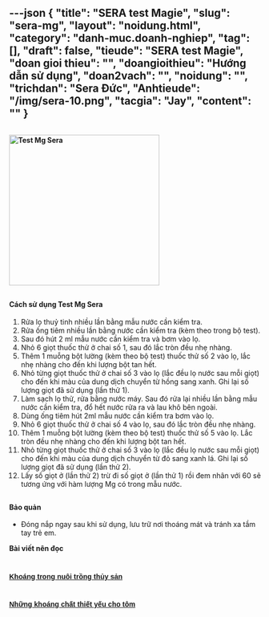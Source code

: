 ---json
{
    "title": "SERA test Magie",
    "slug": "sera-mg",
    "layout": "noidung.html",
    "category": "danh-muc.doanh-nghiep",
    "tag": [],
    "draft": false,
    "tieude": "SERA test Magie",
    "doan gioi thieu": "",
    "doangioithieu": "Hướng dẫn sử dụng",
    "doan2vach": "",
    "noidung": "",
    "trichdan": "Sera Đức",
    "Anhtieude": "/img/sera-10.png",
    "tacgia": "Jay",
    "__content__": ""
}
---
<h2><span style="font-size:14px"><img alt="Test Mg Sera" src="http://testsera.vn/wp-content/uploads/2017/03/Test-Mg-Sera-1-300x300.jpg" style="height:300px; width:300px" /></span></h2>

<h2><span style="font-size:14px">C&aacute;ch sử dụng Test Mg Sera</span></h2>

<ol>
	<li><span style="font-size:14px">Rửa lọ thuỷ tinh nhiều lần bằng mẫu nước cần kiểm tra.</span></li>
	<li><span style="font-size:14px">Rửa ống ti&ecirc;m nhiều lần bằng nước cần kiểm tra (k&egrave;m theo trong bộ test).</span></li>
	<li><span style="font-size:14px">Sau đ&oacute; h&uacute;t 2 ml mẫu nước cần kiểm tra v&agrave; bơm v&agrave;o lọ.</span></li>
	<li><span style="font-size:14px">Nhỏ 6 giọt thuốc thử ở chai số 1, sau đ&oacute; lắc tr&ograve;n đều nhẹ nh&agrave;ng.</span></li>
	<li><span style="font-size:14px">Th&ecirc;m 1 muỗng bột lường (k&egrave;m theo bộ test) thuốc thử số 2 v&agrave;o lọ, lắc nhẹ nh&agrave;ng cho đến khi lượng bột tan hết.</span></li>
	<li><span style="font-size:14px">Nhỏ từng giọt thuốc thử ở chai số 3 v&agrave;o lọ (lắc đều lọ nước sau mỗi giọt) cho đến khi m&agrave;u của dung dịch chuyển từ hồng sang xanh. Ghi lại số lượng giọt đ&atilde; sử dụng (lần thử 1).</span></li>
	<li><span style="font-size:14px">L&agrave;m sạch lọ thử, rửa bằng nước m&aacute;y. Sau đ&oacute; rửa lại nhiều lần bằng mẫu nước cần kiểm tra, đổ hết nước rửa ra v&agrave; lau kh&ocirc; b&ecirc;n ngo&agrave;i.</span></li>
	<li><span style="font-size:14px">D&ugrave;ng ống ti&ecirc;m h&uacute;t 2ml mẫu nước cần kiểm tra bơm v&agrave;o lọ.</span></li>
	<li><span style="font-size:14px">Nhỏ 6 giọt thuốc thử ở chai số 4 v&agrave;o lọ, sau đ&oacute; lắc tr&ograve;n đều nhẹ nh&agrave;ng.</span></li>
	<li><span style="font-size:14px">Th&ecirc;m 1 muỗng bột lường (k&egrave;m theo bộ test) thuốc thử số 5 v&agrave;o lọ. Lắc tr&ograve;n đều nhẹ nh&agrave;ng cho đến khi lượng bột tan hết.</span></li>
	<li><span style="font-size:14px">Nhỏ từng giọt thuốc thử ở chai số 3 v&agrave;o lọ (lắc đều lọ nước sau mỗi giọt) cho đến khi m&agrave;u của dung dịch chuyển từ đỏ sang xanh l&aacute;. Ghi lại số lượng giọt đ&atilde; sử dụng (lần thử 2).</span></li>
	<li><span style="font-size:14px">Lấy số giọt ở (lần thử 2) trừ đi số giọt ở (lần thử 1) rồi đem nh&acirc;n với 60 sẽ tương ứng với h&agrave;m lượng Mg c&oacute; trong mẫu nước.</span></li>
</ol>

<h2><span style="font-size:14px">Bảo quản</span></h2>

<ul>
	<li><span style="font-size:14px">Đ&oacute;ng nắp ngay sau khi sử dụng, lưu trữ nơi tho&aacute;ng m&aacute;t v&agrave; tr&aacute;nh xa tầm tay trẻ em.</span></li>
</ul>

<p style="text-align:justify"><span style="font-size:14px"><strong>B&agrave;i viết n&ecirc;n đọc</strong></span></p>

<h1><span style="font-size:14px"><span style="background-color:white"><span style="font-family:&quot;Helvetica&quot;,&quot;sans-serif&quot;"><span style="color:black"><a href="https://thuysan247.com/khoang-trong-nuoi-trong-thuy-san/">Kho&aacute;ng trong nu&ocirc;i trồng thủy sản</a></span></span></span></span></h1>

<h1><span style="font-size:14px"><span style="background-color:white"><span style="font-family:&quot;Helvetica&quot;,&quot;sans-serif&quot;"><span style="color:black"><a href="https://thuysan247.com/nhung-khoang-chat-thiet-yeu-cho-tom/">Những kho&aacute;ng chất thiết yếu cho t&ocirc;m</a></span></span></span></span></h1>
